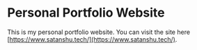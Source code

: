 # Personal Portfolio Website
This is my personal portfolio website. You can visit the site here [https://www.satanshu.tech/](https://www.satanshu.tech/).
